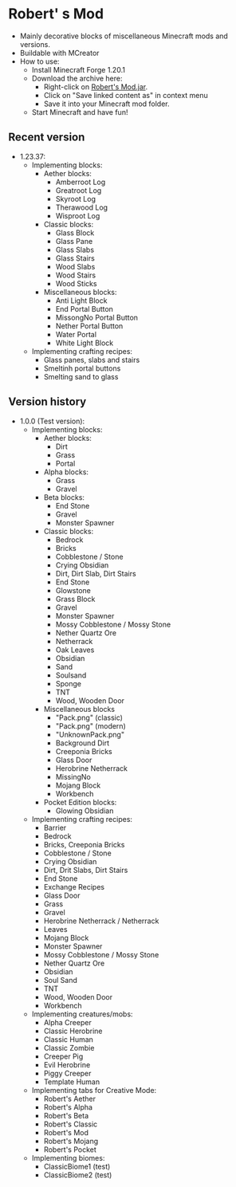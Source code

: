 # Robert' s Mod

- Mainly decorative blocks of miscellaneous Minecraft mods and versions.
- Buildable with MCreator
- How to use:
  - Install Minecraft Forge 1.20.1
  - Download the archive here:
    - Right-click on [Robert's Mod.jar](https://github.com/DerRobert-28/RobertsMod/blob/master/Robert's%20Mod.jar).
    - Click on "Save linked content as" in context menu
    - Save it into your Minecraft mod folder.
  - Start Minecraft and have fun!

## Recent version

- 1.23.37:
  - Implementing blocks:
    - Aether blocks:
      - Amberroot Log
      - Greatroot Log
      - Skyroot Log
      - Therawood Log
      - Wisproot Log
    - Classic blocks:
      - Glass Block
      - Glass Pane
      - Glass Slabs
      - Glass Stairs
      - Wood Slabs
      - Wood Stairs
      - Wood Sticks
    - Miscellaneous blocks:
      - Anti Light Block
      - End Portal Button
      - MissongNo Portal Button
      - Nether Portal Button
      - Water Portal
      - White Light Block
  - Implementing crafting recipes:
    - Glass panes, slabs and stairs
    - Smeltinh portal buttons
    - Smelting sand to glass

## Version history

- 1.0.0 (Test version):
  - Implementing blocks:
    - Aether blocks:
      - Dirt
      - Grass
      - Portal
    - Alpha blocks:
      - Grass
      - Gravel
    - Beta blocks:
      - End Stone
      - Gravel
      - Monster Spawner
    - Classic blocks:
      - Bedrock
      - Bricks
      - Cobblestone / Stone
      - Crying Obsidian
      - Dirt, Dirt Slab, Dirt Stairs
      - End Stone
      - Glowstone
      - Grass Block
      - Gravel
      - Monster Spawner
      - Mossy Cobblestone / Mossy Stone
      - Nether Quartz Ore
      - Netherrack
      - Oak Leaves
      - Obsidian
      - Sand
      - Soulsand
      - Sponge
      - TNT
      - Wood, Wooden Door
    - Miscellaneous blocks
      - "Pack.png" (classic)
      - "Pack.png" (modern)
      - "UnknownPack.png"
      - Background Dirt
      - Creeponia Bricks
      - Glass Door
      - Herobrine Netherrack
      - MissingNo
      - Mojang Block
      - Workbench
    - Pocket Edition blocks:
      - Glowing Obsidian
  - Implementing crafting recipes:
    - Barrier
    - Bedrock
    - Bricks, Creeponia Bricks
    - Cobblestone / Stone
    - Crying Obsidian
    - Dirt, Drit Slabs, Dirt Stairs
    - End Stone
    - Exchange Recipes
    - Glass Door
    - Grass
    - Gravel
    - Herobrine Netherrack / Netherrack
    - Leaves
    - Mojang Block
    - Monster Spawner
    - Mossy Cobblestone / Mossy Stone
    - Nether Quartz Ore
    - Obsidian
    - Soul Sand
    - TNT
    - Wood, Wooden Door
    - Workbench
  - Implementing creatures/mobs:
    - Alpha Creeper
    - Classic Herobrine
    - Classic Human
    - Classic Zombie
    - Creeper Pig
    - Evil Herobrine
    - Piggy Creeper
    - Template Human
  - Implementing tabs for Creative Mode:
    - Robert's Aether
    - Robert's Alpha
    - Robert's Beta
    - Robert's Classic
    - Robert's Mod
    - Robert's Mojang
    - Robert's Pocket
  - Implementing biomes:
    - ClassicBiome1 (test)
    - ClassicBiome2 (test)
